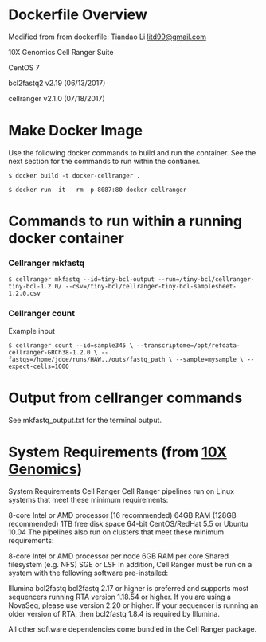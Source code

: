 # Dockerfile Overview
Modified from from dockerfile: Tiandao Li <litd99@gmail.com>

10X Genomics Cell Ranger Suite

CentOS 7

bcl2fastq2 v2.19 (06/13/2017)

cellranger v2.1.0 (07/18/2017)

# Make Docker Image
  Use the following docker commands to build and run the container. See the next section for the commands to run within the contianer.

  `$ docker build -t docker-cellranger .`

  `$ docker run -it --rm -p 8087:80 docker-cellranger`

# Commands to run within a running docker container

  ### Cellranger mkfastq
  `$ cellranger mkfastq --id=tiny-bcl-output --run=/tiny-bcl/cellranger-tiny-bcl-1.2.0/ --csv=/tiny-bcl/cellranger-tiny-bcl-samplesheet-1.2.0.csv`

  ### Cellranger count

  Example input

  `$ cellranger count --id=sample345 \
                      --transcriptome=/opt/refdata-cellranger-GRCh38-1.2.0 \
                      --fastqs=/home/jdoe/runs/HAW../outs/fastq_path \
                      --sample=mysample \
                      --expect-cells=1000`


# Output from cellranger commands

See mkfastq_output.txt for the terminal output.

# System Requirements (from [10X Genomics](https://support.10xgenomics.com/single-cell-gene-expression/software/overview/system-requirements))

System Requirements
Cell Ranger
Cell Ranger pipelines run on Linux systems that meet these minimum requirements:

8-core Intel or AMD processor (16 recommended)
64GB RAM (128GB recommended)
1TB free disk space
64-bit CentOS/RedHat 5.5 or Ubuntu 10.04
The pipelines also run on clusters that meet these minimum requirements:

8-core Intel or AMD processor per node
6GB RAM per core
Shared filesystem (e.g. NFS)
SGE or LSF
In addition, Cell Ranger must be run on a system with the following software pre-installed:

Illumina bcl2fastq
bcl2fastq 2.17 or higher is preferred and supports most sequencers running RTA version 1.18.54 or higher. If you are using a NovaSeq, please use version 2.20 or higher. If your sequencer is running an older version of RTA, then bcl2fastq 1.8.4 is required by Illumina.

All other software dependencies come bundled in the Cell Ranger package.